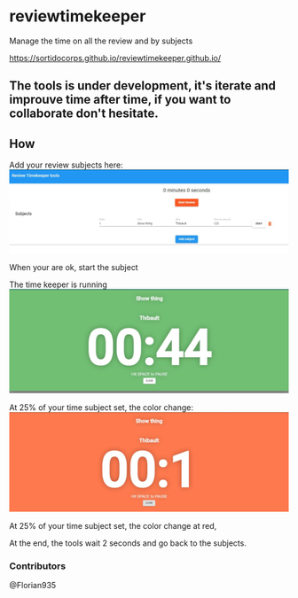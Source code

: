 # reviewtimekeeper
Manage the time on all the review and by subjects

https://sortidocorps.github.io/reviewtimekeeper.github.io/

## The tools is under development, it's iterate and improuve time after time, if you want to collaborate don't hesitate.


## How

Add your review subjects here: 
![alt text](img/welcome.JPG "Set subjects")

When your are ok, start the subject

The time keeper is running
![alt text](img/time.JPG "Set subjects")

At 25% of your time subject set, the color change:
![alt text](img/time2.JPG "Orange")

At 25% of your time subject set, the color change at red,

At the end, the tools wait 2 seconds and go back to the subjects.


### Contributors
@Florian935
